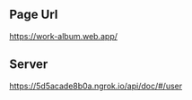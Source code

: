## Page Url ##
https://work-album.web.app/

## Server ##
https://5d5acade8b0a.ngrok.io/api/doc/#/user
